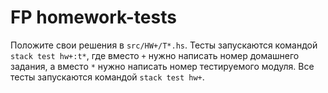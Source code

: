 # FP homework-tests

Положите свои решения в ``src/HW+/T*.hs``. Тесты запускаются командой ``stack test hw+:t*``, где вместо ``+`` нужно написать номер домашнего задания, а вместо ``*`` нужно написать номер тестируемого модуля. Все тесты запускаются командой ``stack test hw+``.
